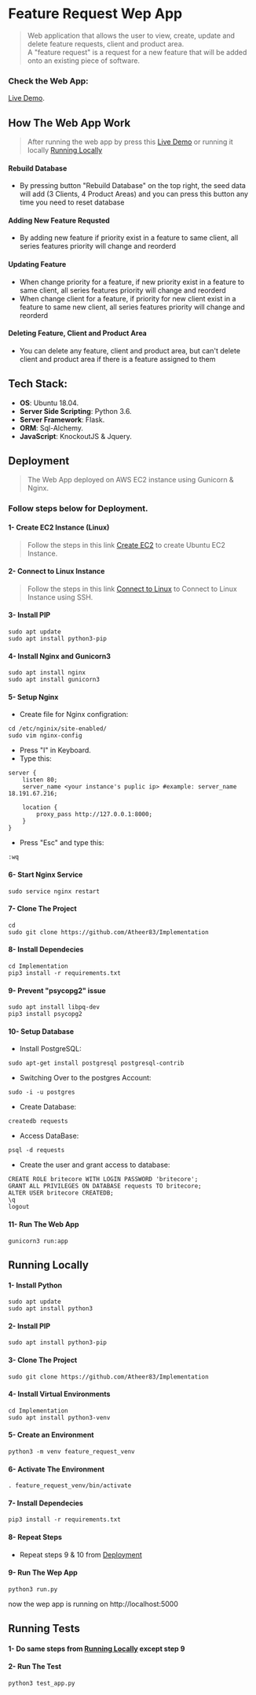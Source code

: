 # Feature Request Wep App
>Web application that allows the user to view, create, update and delete feature requests, client and product area.  
A "feature request" is a request for a new feature that will be added onto an existing piece of software. 

### Check the Web App:
[Live Demo](http://ec2-18-191-67-216.us-east-2.compute.amazonaws.com/).
## How The Web App Work
>After running the web app by press this [Live Demo](http://ec2-18-191-67-216.us-east-2.compute.amazonaws.com/) or running it locally [Running Locally](#running-locally)
#### Rebuild Database
- By pressing button "Rebuild Database" on the top right, the seed data will add (3 Clients, 4 Product Areas) and you can press this button any time you need to reset database
#### Adding New Feature Requsted
- By adding new feature if priority exist in a feature to same client, all series features priority will change and reorderd
#### Updating Feature
- When change priority for a feature, if new priority exist in a feature to same client, all series features priority will change and reorderd
- When change client for a feature, if priority for new client exist in a feature to same new client, all series features priority will change and reorderd
#### Deleting Feature, Client and Product Area
- You can delete any feature, client and product area, but can't delete client and product area if there is a feature assigned to them
## Tech Stack:
- **OS**: Ubuntu 18.04.
- **Server Side Scripting**: Python  3.6.
- **Server Framework**: Flask.
- **ORM**: Sql-Alchemy.
- **JavaScript**: KnockoutJS &  Jquery.

## Deployment
>The Web App deployed on AWS EC2 instance using Gunicorn & Nginx.
### Follow steps below for Deployment.

#### 1- Create EC2 Instance (Linux)
>Follow the steps in this link [Create EC2](https://medium.com/@GalarnykMichael/aws-ec2-part-1-creating-ec2-instance-9d7f8368f78a) to create Ubuntu EC2 Instance.
#### 2- Connect to Linux Instance
>Follow the steps in this link [Connect to Linux](https://medium.com/@GalarnykMichael/aws-ec2-part-2-ssh-into-ec2-instance-c7879d47b6b2) to Connect to Linux Instance using SSH.
#### 3- Install PIP
```
sudo apt update
sudo apt install python3-pip
```
#### 4- Install Nginx and Gunicorn3
```
sudo apt install nginx
sudo apt install gunicorn3
```
#### 5- Setup Nginx
- Create file for Nginx configration:
```
cd /etc/nginix/site-enabled/
sudo vim nginx-config
```
- Press "I" in Keyboard.
- Type this:
```
server {
    listen 80;
    server_name <your instance's puplic ip> #example: server_name 18.191.67.216;
    
    location {
        proxy_pass http://127.0.0.1:8000;
    }
}
```
- Press "Esc" and type this:
```
:wq
```
#### 6- Start Nginx Service
```
sudo service nginx restart
```
#### 7- Clone The Project
```
cd
sudo git clone https://github.com/Atheer83/Implementation
```
#### 8- Install Dependecies
```
cd Implementation
pip3 install -r requirements.txt
```
#### 9- Prevent "psycopg2" issue
```
sudo apt install libpq-dev
pip3 install psycopg2
```
#### 10- Setup Database
- Install PostgreSQL:
```
sudo apt-get install postgresql postgresql-contrib 
```
- Switching Over to the postgres Account:
```
sudo -i -u postgres
```
- Create Database:
```
createdb requests
```
- Access DataBase:
```
psql -d requests
```
- Create the user and grant access to database:
```
CREATE ROLE britecore WITH LOGIN PASSWORD 'britecore';
GRANT ALL PRIVILEGES ON DATABASE requests TO britecore;
ALTER USER britecore CREATEDB;
\q
logout
```
#### 11- Run The Web App
```
gunicorn3 run:app
```
## Running Locally
#### 1- Install Python 
```
sudo apt update
sudo apt install python3
```
#### 2- Install PIP
```
sudo apt install python3-pip
```
#### 3- Clone The Project
```
sudo git clone https://github.com/Atheer83/Implementation
```
#### 4- Install Virtual Environments
```
cd Implementation
sudo apt install python3-venv
```
#### 5- Create an Environment
```
python3 -m venv feature_request_venv
```
#### 6- Activate The Environment
```
. feature_request_venv/bin/activate
```
#### 7- Install Dependecies
```
pip3 install -r requirements.txt
```
#### 8- Repeat Steps
- Repeat steps 9 & 10 from [Deployment](#Deployment)
#### 9- Run The Wep App
```
python3 run.py
```
now the wep app is running on http://localhost:5000


## Running Tests
#### 1- Do same steps from [Running Locally](#running-locally) except step 9
#### 2- Run The Test
```
python3 test_app.py
```

